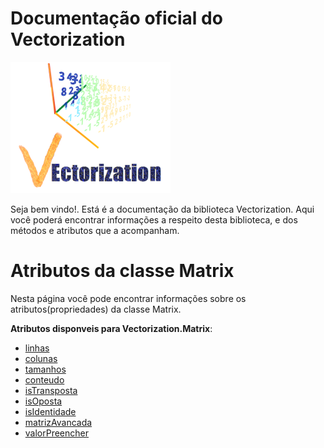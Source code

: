 # Documentação oficial do Vectorization
![Logo do projeto](https://github.com/WilliamJardim/Vectorization/blob/main/imagens/logo256x256.png)

Seja bem vindo!. Está é a documentação da biblioteca Vectorization.
Aqui você poderá encontrar informações a respeito desta biblioteca, e dos métodos e atributos que a acompanham.

# Atributos da classe Matrix
Nesta página você pode encontrar informações sobre os atributos(propriedades) da classe Matrix.

**Atributos disponveis para Vectorization.Matrix**:
 - [linhas](linhas.md)
 - [colunas](colunas.md)
 - [tamanhos](tamanhos.md)
 - [conteudo](conteudo.md)
 - [isTransposta](isTransposta.md)
 - [isOposta](isOposta.md)
 - [isIdentidade](isIdentidade.md)
 - [matrizAvancada](matrizAvancada.md)
 - [valorPreencher](valorPreencher.md)